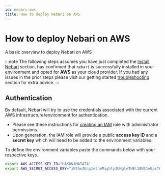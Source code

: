```yaml
---
id: nebari-aws
title: How to deploy Nebari on AWS
---
```


# How to deploy Nebari on AWS

A basic overview to deploy Nebari on AWS

:::note
The following steps assumes you have just completed the [Install Nebari](/started/installing-nebari) section, has confirmed that `nebari` is successfully installed in your environment and opted for **AWS** as your cloud provider. If you had any issues in the prior steps please visit our getting started [troubleshooting](/started/troubleshooting) section for extra advice.
:::

## Authentication

By default, Nebari will try to use the credentials associated with the current AWS infrastructure/environment for authentication.

- Please see these instructions for [creating an IAM](https://docs.aws.amazon.com/IAM/latest/UserGuide/id_roles_create.html) role with administrator permissions.
- Upon generation, the IAM role will provide a public **access key ID** and a **secret key** which will need to be added to the environment variables.

To define the environment variables paste the commands below with your respective keys.

```bash
export AWS_ACCESS_KEY_ID="HAKUNAMATATA"
export AWS_SECRET_ACCESS_KEY="iNtheJUng1etheMightyJUNgleTHEl10N51eEpsT0n1ghy;"
```
